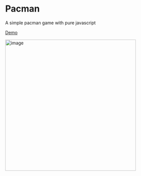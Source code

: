 # Pacman
A simple pacman game with pure javascript

[Demo](https://pacman.010pixel.com)

<img width="416" alt="image" src="https://user-images.githubusercontent.com/7765602/181933861-4b96ba39-cb60-4e63-83ec-15305f961c91.png">
